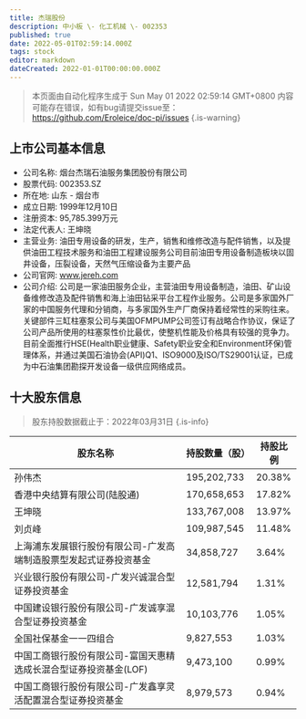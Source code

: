 ```yaml
---
title: 杰瑞股份
description: 中小板 \- 化工机械 \- 002353
published: true
date: 2022-05-01T02:59:14.000Z
tags: stock
editor: markdown
dateCreated: 2022-01-01T00:00:00.000Z
---
```


> 本页面由自动化程序生成于 Sun May 01 2022 02:59:14 GMT+0800
> 内容可能存在错误，如有bug请提交issue至：https://github.com/Eroleice/doc-pi/issues
{.is-warning}

## 上市公司基本信息
- 公司名称: 烟台杰瑞石油服务集团股份有限公司
- 股票代码: 002353.SZ
- 所在地: 山东 - 烟台市
- 成立日期: 1999年12月10日
- 注册资本: 95,785.399万元
- 法定代表人: 王坤晓
- 主营业务: 油田专用设备的研发，生产，销售和维修改造与配件销售，以及提供油田工程技术服务和油田工程建设服务公司目前油田专用设备制造板块以固井设备，压裂设备，天然气压缩设备为主要产品
- 公司官网: www.jereh.com
- 公司介绍: 公司是一家油田服务企业，主营油田专用设备制造，油田、矿山设备维修改造及配件销售和海上油田钻采平台工程作业服务。公司是多家国外厂家的中国服务代理和分销商，与多家国外生产厂商保持着经常性的采购往来。关键部件三缸柱塞泵公司与美国OFMPUMP公司签订有战略合作协议，保证了公司产品所使用的柱塞泵性价比最优，使整机性能及价格具有较强的竞争力。目前全面推行HSE(Health职业健康、Safety职业安全和Environment环保)管理体系，并通过美国石油协会(API)Q1、ISO9000及ISO/TS29001认证，已成为中石油集团勘探开发设备一级供应网络成员。


## 十大股东信息
> 股东持股数据截止于：2022年03月31日
{.is-info}

| 股东名称 | 持股数量（股） | 持股比例 |
| --- | --- | --- |
| 孙伟杰 | 195,202,733 | 20.38% |
| 香港中央结算有限公司(陆股通) | 170,658,653 | 17.82% |
| 王坤晓 | 133,767,008 | 13.97% |
| 刘贞峰 | 109,987,545 | 11.48% |
| 上海浦东发展银行股份有限公司-广发高端制造股票型发起式证券投资基金 | 34,858,727 | 3.64% |
| 兴业银行股份有限公司-广发兴诚混合型证券投资基金 | 12,581,794 | 1.31% |
| 中国建设银行股份有限公司-广发诚享混合型证券投资基金 | 10,103,776 | 1.05% |
| 全国社保基金一一四组合 | 9,827,553 | 1.03% |
| 中国工商银行股份有限公司-富国天惠精选成长混合型证券投资基金(LOF) | 9,473,100 | 0.99% |
| 中国工商银行股份有限公司-广发鑫享灵活配置混合型证券投资基金 | 8,979,573 | 0.94% |




